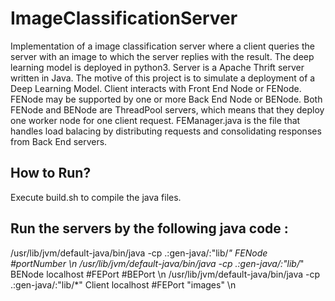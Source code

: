 # ImageClassificationServer
Implementation of a image classification server where a client queries the server with an image to which the server replies with the result. The deep learning model is deployed in python3. Server is a Apache Thrift server written in Java. The motive of this project is to simulate a deployment of a Deep Learning Model. Client interacts with Front End Node or FENode. FENode may be supported by one or more Back End Node or BENode. Both FENode and BENode are ThreadPool servers, which means that they deploy one worker node for one client request. FEManager.java is the file that handles load balacing by distributing requests and consolidating responses from Back End servers.

## **How to Run?**
Execute build.sh to compile the java files. 

## **Run the servers by the following java code :**
/usr/lib/jvm/default-java/bin/java -cp .:gen-java/:"lib/*" FENode #portNumber \n
/usr/lib/jvm/default-java/bin/java -cp .:gen-java/:"lib/*" BENode localhost #FEPort #BEPort \n
/usr/lib/jvm/default-java/bin/java -cp .:gen-java/:"lib/*" Client localhost #FEPort "images" \n
